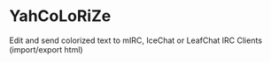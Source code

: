 # YahCoLoRiZe
Edit and send colorized text to mIRC, IceChat or LeafChat IRC Clients (import/export html)
